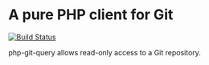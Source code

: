 A pure PHP client for Git
=========================

[![Build Status](https://travis-ci.org/clockworkgeek/php-git-query.svg?branch=master)](https://travis-ci.org/clockworkgeek/php-git-query)

php-git-query allows read-only access to a Git repository.
